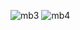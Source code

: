 
![mb3](https://user-images.githubusercontent.com/113905603/211345991-0b8140ba-d7e9-46ca-9c91-4541126c8305.png)
![mb4](https://user-images.githubusercontent.com/113905603/211345996-7bd28f3d-1c0d-4370-baab-e4060519f92a.png)

